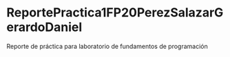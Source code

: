 # ReportePractica1FP20PerezSalazarGerardoDaniel
Reporte de práctica para laboratorio de fundamentos de programación
